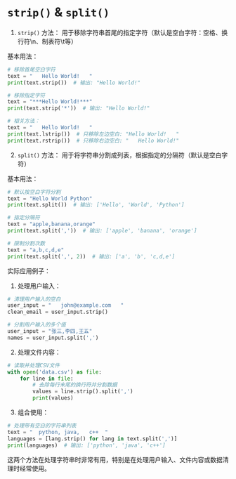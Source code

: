 # `strip()` & `split()`

1. `strip()` 方法：
用于移除字符串首尾的指定字符（默认是空白字符：空格、换行符\n、制表符\t等）

基本用法：
```python
# 移除首尾空白字符
text = "   Hello World!   "
print(text.strip())  # 输出: "Hello World!"

# 移除指定字符
text = "***Hello World!***"
print(text.strip('*'))  # 输出: "Hello World!"

# 相关方法：
text = "   Hello World!   "
print(text.lstrip())  # 只移除左边空白: "Hello World!   "
print(text.rstrip())  # 只移除右边空白: "   Hello World!"
```

2. `split()` 方法：
用于将字符串分割成列表，根据指定的分隔符（默认是空白字符）

基本用法：
```python
# 默认按空白字符分割
text = "Hello World Python"
print(text.split())  # 输出: ['Hello', 'World', 'Python']

# 指定分隔符
text = "apple,banana,orange"
print(text.split(','))  # 输出: ['apple', 'banana', 'orange']

# 限制分割次数
text = "a,b,c,d,e"
print(text.split(',', 2))  # 输出: ['a', 'b', 'c,d,e']
```

实际应用例子：

1. 处理用户输入：
```python
# 清理用户输入的空白
user_input = "   john@example.com   "
clean_email = user_input.strip()

# 分割用户输入的多个值
user_input = "张三,李四,王五"
names = user_input.split(',')
```

2. 处理文件内容：
```python
# 读取并处理CSV文件
with open('data.csv') as file:
    for line in file:
        # 去除每行末尾的换行符并分割数据
        values = line.strip().split(',')
        print(values)
```

3. 组合使用：
```python
# 处理带有空白的字符串列表
text = "  python, java,   c++  "
languages = [lang.strip() for lang in text.split(',')]
print(languages)  # 输出: ['python', 'java', 'c++']
```

这两个方法在处理字符串时非常有用，特别是在处理用户输入、文件内容或数据清理时经常使用。